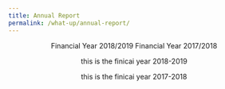 ```yaml
---
title: Annual Report
permalink: /what-up/annual-report/
---
```


<div style="margin-top:auto;margin-bottom:auto;text-align:center;">
 <div class="tab">
  <a href="#FY2019"><div style="display:inline-block;" class="btnClass">Financial Year 2018/2019</div></a>
  <a href="#FY2018"><div style="display:inline-block;" class="btnClass">Financial Year 2017/2018</div></a>
  
 <div id="FY2019">
  <p>this is the finicai year 2018-2019</p>
 </div>
 <div id="FY2018">
  <p>this is the finicai year 2017-2018</p>
 </div>
 
</div>
</div>
